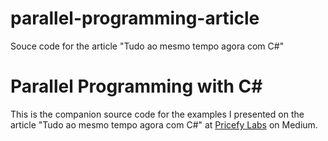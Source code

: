 # parallel-programming-article
Souce code for the article "Tudo ao mesmo tempo agora com C#"

# Parallel Programming with C#

This is the companion source code for the examples I presented on the article "Tudo ao mesmo tempo agora com C#" at [Pricefy Labs](https://medium.com/pricefy-labs) on Medium.
